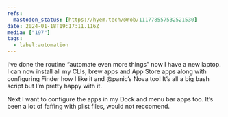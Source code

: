 ```yaml
---
refs:
  mastodon_status: [https://hyem.tech/@rob/111778557532521530]
date: 2024-01-18T19:17:11.116Z
media: ["197"]
tags:
  - label:automation
---
```


I’ve done the routine “automate even more things” now I have a new laptop. I can now install all my CLIs, brew apps and App Store apps along with configuring Finder how I like it and @panic’s Nova too! It’s all a big bash script but I’m pretty happy with it.

Next I want to configure the apps in my Dock and menu bar apps too. It’s been a lot of faffing with plist files, would not reccomend.
